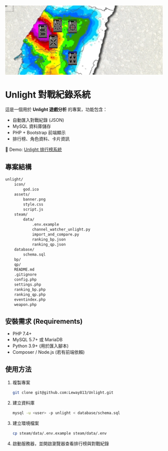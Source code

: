 <p align="center">
  <img src="assets/banner.png" alt="Unlight 對戰紀錄系統 Banner" width="800"/>
</p>

# Unlight 對戰紀錄系統

這是一個用於 **Unlight 遊戲分析** 的專案，功能包含：

- 自動匯入對戰紀錄 (JSON)
- MySQL 資料庫儲存
- PHP + Bootstrap 前端顯示
- 排行榜、角色資料、卡片資訊

📌 Demo: [Unlight 排行榜系統](https://service.uve.com.tw/unlight/ranking.php)

## 專案結構

```
unlight/
    icon/
        god.ico
    assets/
        banner.png
        style.css
        script.js
    steam/
        data/
            .env.example
            channel_watcher_unlight.py
            import_and_compare.py
            ranking_bp.json
            ranking_qp.json
    database/
        schema.sql
    bp/
    qp/
    README.md
    .gitignore
    config.php
    settings.php
    ranking_bp.php
    ranking_qp.php
    eventindex.php
    weapon.php
```

## 安裝需求 (Requirements)

- PHP 7.4+
- MySQL 5.7+ 或 MariaDB
- Python 3.9+ (用於匯入腳本)
- Composer / Node.js (若有前端依賴)

## 使用方法

1. 複製專案  
   ```bash
   git clone git@github.com:Leway813/Unlight.git
   ```

2. 建立資料庫  
   ```bash
   mysql -u <user> -p unlight < database/schema.sql
   ```

3. 建立環境檔案  
   ```bash
   cp steam/data/.env.example steam/data/.env
   ```

4. 啟動服務器，並開啟瀏覽器查看排行榜與對戰紀錄
